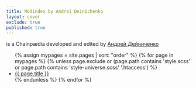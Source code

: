 ```yaml
---
title: Modindex by Andrei Deinichenko
layout: cover
exclude: true
published: true
---
```


is a Chainpædia developed and edited by [Андрей Дейниченко](mailto:indexmod@ya.ru)


<ul>
  {% assign mypages = site.pages | sort: "order" %}
  {% for page in mypages %}
    {% unless page.exclude or (page.path contains 'style.scss' or page.path contains 'style-universe.scss' '.htaccess') %}
      <li class="intro">
        <a href="{{ page.url | absolute_url }}">{{ page.title }}</a>
      </li>
    {% endunless %}
  {% endfor %}
</ul>
